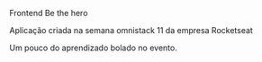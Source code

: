 Frontend Be the hero

Aplicação criada na semana omnistack 11 da empresa Rocketseat

Um pouco do aprendizado bolado no evento.
